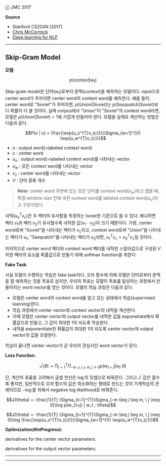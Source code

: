 
ⓒ JMC 2017

**Source**  
+ Stanford CS224N (2017)  
+ [Chris McCormick](http://mccormickml.com/2016/04/19/word2vec-tutorial-the-skip-gram-model/)  
+ [Deep learning for NLP](https://www.dropbox.com/s/ca748gr9i91tn8f/NLP_with_Deep_Learning_%ED%95%9C%EA%B5%AD%EC%96%B4.pdf?dl=0)

---

## Skip-Gram Model

**모델**:

$$p(context | w_{t})$$

Skip-gram model은 단어($w_{t}$)로부터 문맥($context$)을 예측하는 모델이다.
input으로 center word가 주어지면 center word의 context word를 예측한다.
예를 들어, center word로 "Soviet"가 주어지면, $p(Union|Soviet)$는 $p(Sasquatch|Soviet)$보다 확률이 더 클 것이다.
실제 corpus에서 "Union"이 "Soviet"의 context word라면, 모델은 $p(Union|Soviet)=1$에 가깝게 만들어야 한다.
모델을 실제로 계산하는 방법은 다음과 같다.  

$$P(o | c) = \frac{\exp(u_o^{T}v_{c})}{\Sigma_{w=1}^{V} \exp(u_w^{T}v_{c})}$$

+ $o$ : output word(=labeled context word)
+ $c$ : center word
+ $u_o$ : output word(=labeled context word)를 나타내는 vector
+ $u_w$ : 모든 context word를 나타내는 vector
+ $v_c$ : center word를 나타내는 vector
+ $V$ : 단어 종류 개수

> **Note**: center word 주변에 있는 모든 단어를 context word($u_w$)라고 했을 때, 특정 window size 안에 속한 context word를 labeled context word($u_o$)라고 구분지었다.

내적($u_o^{T}v_{c}$)은 두 벡터의 유사함을 측정하는 loose한 기준으로 쓸 수 있다.
왜냐하면 벡터 $v_1$과 벡터 $v_2$가 유사할수록 내적한 값($v_{1} \cdot v_{2}$)이 크기 때문이다.
가령, center word로써 "Soviet"을 나타내는 벡터가 $v_{c}$이고, context word로써 "Union"을 나타내는 벡터가 $u_1$, "Sasquatch"를 나타내는 벡터가 $u_2$라면, $u_1^{T}v_{c} > u_2^{T}v_c$일 것이다.

마지막으로 center word 벡터와 context word 벡터를 내적한 스칼라값으로 구성된 $V$차원 벡터의 요소를 확률값으로 만들기 위해 softmax function을 취한다.

**Fake Task**:

사실 모델이 수행하는 학습은 fake task이다.
오차 함수에 의해 모델은 단어로부터 문맥을 잘 예측하는 것을 목표로 삼지만, 우리의 목표는 모델이 목표를 달성하는 과정에서 만들어지는 word vector를 얻는 것이다.
모델의 학습 과정은 다음과 같다.

+ 모델은 center word의 context word를 알고 있는 상태에서 학습(supervised learning)한다.
+ 학습 과정에서 center vector와 context vector의 내적을 계산한다.
+ 이때 모델은 center vector와 output vector를 내적한 값을 exponetiate해서 확률값으로 만들고, 그 값이 최대한 1이 되도록 학습한다.
+ 내적을 exponentiate한 확률값이 최대한 1이 되도록 center vector와 output vector의 값을 조절한다.

학습이 끝나면 center vector가 곧 우리의 관심사인 word vector가 된다.

**Loss Function**:

$$J^{\prime} (\theta) = \Pi_{t=1}^{T}\Pi_{-m \leq j \leq m, \ j \neq 0}p(w_{t+j} | w_t ; \theta)$$

단, 계산의 효율을 고려해서 곱셈 연산은 $\log$의 덧셈으로 바꿔준다.
그리고 $J^{\prime}$ 값은 클수록 좋지만, 일반적으로 오차 함수의 값은 최소화하는 형태로 만드는 것이 기계학습의 관례이므로 $-\log$를 취해서 negative log likelihood로 바꿔준다.

$$J(\theta) = -\frac{1}{T} \Sigma_{t=1}^{T}\Sigma_{-m \leq j \leq m, \ j \neq 0}\log p(w_{t+j} | w_t ; \theta)$$

$$J(\theta) = -\frac{1}{T} \Sigma_{t=1}^{T}\Sigma_{-m \leq j \leq m, \ j \neq 0}\log \frac{\exp(u_o^{T}v_{c})}{\Sigma_{w=1}^{V} \exp(u_w^{T}v_{c})}$$

**Optimization(#inProgress)**:

derivatives for the center vector parameters.

derivatives for the output vector parameters.

---


---
